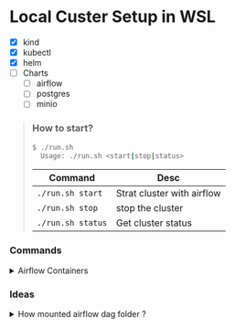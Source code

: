 # Local Custer Setup in WSL

- [x] kind
- [x] kubectl
- [x] helm
- [ ] Charts
  - [ ] airflow
  - [ ] postgres
  - [ ] minio

> <h3>How to start?</h3>
> 
> ```bash
> $ ./run.sh 
>   Usage: ./run.sh <start|stop|status>
> ```
> |Command|Desc|
> |---|---|
> |`./run.sh start`|Strat cluster with airflow|
> |`./run.sh stop`| stop the cluster|
> |`./run.sh status`| Get cluster status|

### Commands
<details>
  <summary>Airflow Containers</summary>

  - Add airflow charts:
    ```bash
    helm repo add apache-airflow https://airflow.apache.org
    helm repo update
    ```
  - Download charts locally:
    ```bash
    helm pull apache-airflow/airflow --untar --destination ./chart
    ```
  - Port forward airflow-webserver container. check and update container name. 
    ```bash
    kubectl port-forward airflow-webserver-7d55647b5d-lvhzl 8090:8080 -n airflow
    ```
</details>




### Ideas 

<details>
  <summary>How mounted airflow dag folder ?</summary>

```mermaid
flowchart TD
    A[Local File Folder: /local/path/dags] -->|hostPath| B[PersistentVolume: dags-pv]
    B -->|Bound| C[PersistentVolumeClaim: dags-pvc]
    C -->|Mounted| D[Airflow Container]

    subgraph Kubernetes Cluster
        B
        C
        D
    end
```
Ref: https://airflow.apache.org/docs/helm-chart/stable/manage-dags-files.html#mounting-dags-from-an-externally-populated-pvc

</details>

